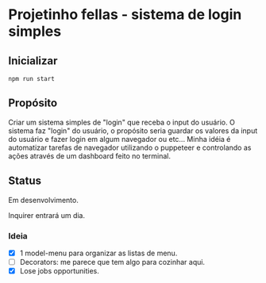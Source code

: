 # Projetinho fellas - sistema de login simples

## Inicializar

```shell
npm run start
```

## Propósito

Criar um sistema simples de "login" que receba o input do usuário.
O sistema faz "login" do usuário, o propósito seria guardar os valores da input do usuário e fazer login em algum navegador ou etc...
Minha idéia é automatizar tarefas de navegador utilizando o puppeteer e controlando as ações através de um dashboard feito no terminal.

## Status

Em desenvolvimento.

Inquirer entrará um dia.

### Ideia

  <!-- - dúvidas sobre como isso funcionaria... seria estranho... eu teria que importar view na factory? ou passar a view como parametro? res: como parametro -->
  <!-- class MenuListFactory {}?? -->

- [x] 1 model-menu para organizar as listas de menu.
- [ ] Decorators: me parece que tem algo para cozinhar aqui.
- [x] Lose jobs opportunities.
